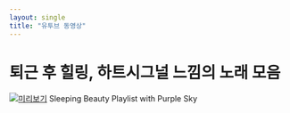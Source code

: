 ```yaml
---
layout: single
title: "유투브 동영상"
---
```


# 퇴근 후 힐링, 하트시그널 느낌의 노래 모음

[![미리보기](![image](https://github.com/user-attachments/assets/b9f63fcb-4d55-462d-9bff-03d21676d00b))](https://www.youtube.com/watch?v=2ZR7aALUxFw) Sleeping Beauty Playlist with Purple Sky
